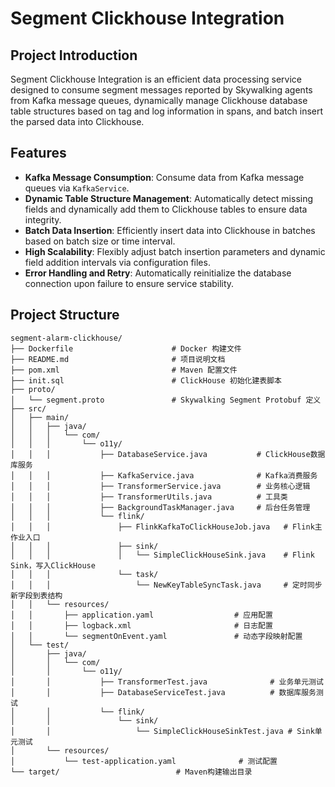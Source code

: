 # Segment Clickhouse Integration

## Project Introduction
Segment Clickhouse Integration is an efficient data processing service designed to consume segment messages reported by Skywalking agents from Kafka message queues, dynamically manage Clickhouse database table structures based on tag and log information in spans, and batch insert the parsed data into Clickhouse.

## Features
- **Kafka Message Consumption**: Consume data from Kafka message queues via `KafkaService`.
- **Dynamic Table Structure Management**: Automatically detect missing fields and dynamically add them to Clickhouse tables to ensure data integrity.
- **Batch Data Insertion**: Efficiently insert data into Clickhouse in batches based on batch size or time interval.
- **High Scalability**: Flexibly adjust batch insertion parameters and dynamic field addition intervals via configuration files.
- **Error Handling and Retry**: Automatically reinitialize the database connection upon failure to ensure service stability.

## Project Structure
```plaintext
segment-alarm-clickhouse/
├── Dockerfile                      # Docker 构建文件
├── README.md                       # 项目说明文档
├── pom.xml                         # Maven 配置文件
├── init.sql                        # ClickHouse 初始化建表脚本
├── proto/
│   └── segment.proto               # Skywalking Segment Protobuf 定义
├── src/
│   ├── main/
│   │   ├── java/
│   │   │   └── com/
│   │   │       └── o11y/
│   │   │           ├── DatabaseService.java           # ClickHouse数据库服务
│   │   │           ├── KafkaService.java              # Kafka消费服务
│   │   │           ├── TransformerService.java        # 业务核心逻辑
│   │   │           ├── TransformerUtils.java          # 工具类
│   │   │           ├── BackgroundTaskManager.java     # 后台任务管理
│   │   │           └── flink/
│   │   │               ├── FlinkKafkaToClickHouseJob.java   # Flink主作业入口
│   │   │               ├── sink/
│   │   │               │   └── SimpleClickHouseSink.java    # Flink Sink，写入ClickHouse
│   │   │               └── task/
│   │   │                   └── NewKeyTableSyncTask.java     # 定时同步新字段到表结构
│   │   └── resources/
│   │       ├── application.yaml                  # 应用配置
│   │       ├── logback.xml                       # 日志配置
│   │       └── segmentOnEvent.yaml               # 动态字段映射配置
│   └── test/
│       ├── java/
│       │   └── com/
│       │       └── o11y/
│       │           ├── TransformerTest.java              # 业务单元测试
│       │           ├── DatabaseServiceTest.java          # 数据库服务测试
│       │           └── flink/
│       │               └── sink/
│       │                   └── SimpleClickHouseSinkTest.java # Sink单元测试
│       └── resources/
│           └── test-application.yaml              # 测试配置
└── target/                          # Maven构建输出目录
```